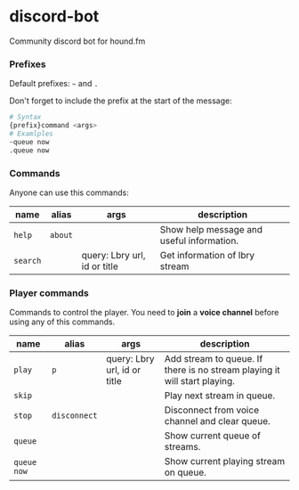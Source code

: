 # discord-bot
Community discord bot for hound.fm

### Prefixes

Default prefixes: `~` and `.`

Don't forget to include the prefix at the start of the message:
```python
# Syntax
{prefix}command <args>
# Examlples
~queue now
.queue now
```

### Commands
Anyone can use this commands:

| name| alias | args | description |
|---|---|---|---|
| `help` | `about` |  | Show help message and useful information. |
| `search` | | query: Lbry url, id or title  | Get information of lbry stream |

### Player commands

Commands to control the player. You need to **join** a **voice channel** before using any of this commands.

| name| alias | args | description |
|---|---|---|---|
| `play` | `p` | query: Lbry url, id or title | Add stream to queue. If there is no stream playing it will start playing. |
| `skip` | | | Play next stream in queue.
| `stop` | `disconnect` | | Disconnect from voice channel and clear queue.
| `queue` | | | Show current queue of streams.
| `queue now` | | | Show current playing stream on queue.
